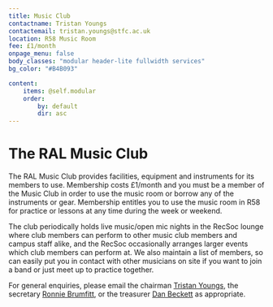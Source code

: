 ```yaml
---
title: Music Club
contactname: Tristan Youngs
contactemail: tristan.youngs@stfc.ac.uk
location: R58 Music Room
fee: £1/month
onpage_menu: false
body_classes: "modular header-lite fullwidth services"
bg_color: "#B4B093"

content:
    items: @self.modular
    order:
        by: default
        dir: asc
---
```

# The RAL Music Club

The RAL Music Club provides facilities, equipment and instruments for its members to use. Membership costs £1/month and you must be a member of the Music Club in order to use the music room or borrow any of the instruments or gear. Membership entitles you to use the music room in R58 for practice or lessons at any time during the week or weekend.

The club periodically holds live music/open mic nights in the RecSoc lounge where club members can perform to other music club members and campus staff alike, and the RecSoc occasionally arranges larger events which club members can perform at.  We also maintain a list of members, so can easily put you in contact with other musicians on site if you want to join a band or just meet up to practice together.

For general enquiries, please email the chairman <a href="mailto:tristan.youngs@stfc.ac.uk?subject=RAL Music Club">Tristan Youngs</a>, the secretary <a href="mailto:ronnie.brumfitt@stfc.ac.uk">Ronnie Brumfitt</a>, or the treasurer <a href="mailto:dan.beckett@stfc.ac.uk">Dan Beckett</a> as appropriate.
